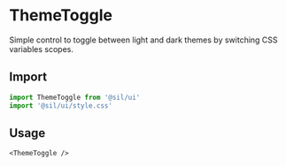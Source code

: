 # ThemeToggle

Simple control to toggle between light and dark themes by switching CSS variables scopes.

## Import

```ts
import ThemeToggle from '@sil/ui'
import '@sil/ui/style.css'
```

## Usage

```vue
<ThemeToggle />
```
